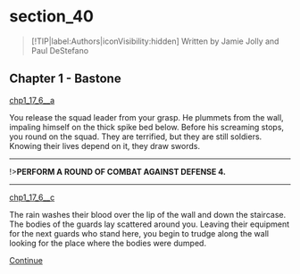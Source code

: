 
# section_40

>[!TIP|label:Authors|iconVisibility:hidden]
>Written by Jamie Jolly and Paul DeStefano

## Chapter 1 - Bastone

[chp1_17_6__a](../../decomp/app/src/main/res/raw/chp1_17_6__a.mp3 ':include :type=audio')

You release the squad leader from your grasp. He plummets from the wall, impaling himself on the thick spike bed below. Before his screaming stops, you round on the squad. They are terrified, but they are still soldiers. Knowing their lives depend on it, they draw swords.

---

!>**PERFORM A ROUND OF COMBAT AGAINST DEFENSE 4.** 

---

[chp1_17_6__c](../../decomp/app/src/main/res/raw/chp1_17_6__c.mp3 ':include :type=audio')

The rain washes their blood over the lip of the wall and down the staircase. The bodies of the guards lay scattered around you. Leaving their equipment for the next guards who stand here, you begin to trudge along the wall looking for the place where the bodies were dumped.

[Continue](output/chapter1/section_42.md)


